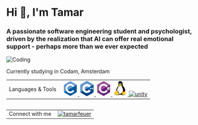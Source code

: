 <h1>Hi 👋, I'm Tamar</h1> 
<h3>A passionate software engineering student and psychologist, 
driven by the realization that AI can offer real emotional support -
perhaps more than we ever expected</h3>
<img  alt="Coding" width="600" src="https://miro.medium.com/v2/resize:fit:720/format:webp/0*BHtUovTaQaY2rVRN">

Currently studying in Codam, Amsterdam
<br>

<table><tr><td style="text-align: center; vertical-align: middle;">
  Languages & Tools
</td>
<td style="vertical-align: middle; padding-left:   10px;">
  <a href="https://www.cprogramming.com/" target="_blank" rel="noreferrer">
    <img src="https://raw.githubusercontent.com/devicons/devicon/master/icons/c/c-original.svg" alt="c" width="40" height="40"/>
  </a>
  <a href="https://www.w3schools.com/cpp/" target="_blank" rel="noreferrer">
    <img src="https://raw.githubusercontent.com/devicons/devicon/master/icons/cplusplus/cplusplus-original.svg" alt="cplusplus" width="40" height="40"/>
  </a>
  <a href="https://www.w3schools.com/cs/" target="_blank" rel="noreferrer">
    <img src="https://raw.githubusercontent.com/devicons/devicon/master/icons/csharp/csharp-original.svg" alt="csharp" width="40" height="40"/>
  </a>
  <a href="https://www.linux.org/" target="_blank" rel="noreferrer">
    <img src="https://raw.githubusercontent.com/devicons/devicon/master/icons/linux/linux-original.svg" alt="linux" width="40" height="40"/>
  </a>
  <a href="https://unity.com/" target="_blank" rel="noreferrer">
    <img src="https://www.vectorlogo.zone/logos/unity3d/unity3d-icon.svg" alt="unity" width="40" height="40"/>
  </a>
</td></tr></table>

<table align="left"><tr><td style="text-align: center; vertical-align: middle;">
  Connect with me <br>
</td>
<td style="vertical-align: middle; padding-left:   10px;">
  <a href="https://linkedin.com/in/tamarfeuer" target="blank">
    <img src="https://raw.githubusercontent.com/rahuldkjain/github-profile-readme-generator/master/src/images/icons/Social/linked-in-alt.svg" alt="tamarfeuer" height="30" width="40" />
  </a>
</td></tr></table>

